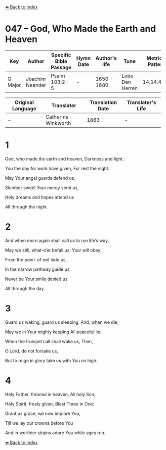 [⬅️ Back to index](../README.md)

# 047 – God, Who Made the Earth and Heaven

Key | Author   | Specific Bible Passage     |Hymn Date |Author's life |Tune |Metrical Pattern   |Composer/Source                                                                                        
-- | --------- | ---------------------------|----------|--------------|-----|-------------------|-------------   
G Major  | Joachim Neander      | Psalm 103:2-5 | -  | 1650 - 1680 | Lobe Den Herren | 14.14.4.7.8 | Chorale Book for England, 1863 

Original Language | Translater | Translation Date   | Translater's Life     
----------------- | --------- | --------------------|-------------   
\-  | Catherine Winkworth      | 1863 | -  | 1827 - 1878 



# 1

God, who made the earth and heaven, Darkness and light:

You the day for work have given, For rest the night.

May Your angel guards defend us,

Slumber sweet Your mercy send us,

Holy dreams and hopes attend us

All through the night.



# 2

And when morn again shall call us to run life’s way,

May we still, what-e’er befall us, Your will obey.

From the pow’r of evil hide us,

In the narrow pathway guide us,

Never be Your smile denied us

All through the day.



# 3

Guard us waking, guard us sleeping, And, when we die,

May we in Your mighty keeping All peaceful lie.

When the trumpet call shall wake us, Then,

O Lord, do not forsake us,

But to reign in glory take us with You on high.



# 4

Holy Father, throned in heaven, All holy Son,

Holy Spirit, freely given, Blest Three in One:

Grant us grace, we now implore You,

Till we lay our crowns before You

And in worthier strains adore You while ages run.

[⬅️ Back to index](../README.md)
